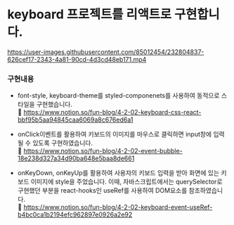 # keyboard 프로젝트를 리액트로 구현합니다.
https://user-images.githubusercontent.com/85012454/232804837-626cef17-2343-4a81-90cd-4d3cd48eb171.mp4


### 구현내용
- font-style, keyboard-theme를 styled-componenets를 사용하여 동적으로 스타일을 구현했습니다. <br>
  🔎 https://www.notion.so/fun-blog/4-2-02-keyboard-css-react-bbf95b5aa94845caa6069a8c676ed6a1 <br>

- onClick이벤트를 활용하여 키보드의 이미지를 마우스로 클릭하면 input창에 입력될 수 있도록 구현하였습니다.<br>
  🔎 https://www.notion.so/fun-blog/4-2-02-event-bubble-18e238d327a34d90ba648e5baa8de661 <br>
  
- onKeyDown, onKeyUp를 활용하여 사용자의 키보드 입력을 받아 화면에 있는 키보드 이미지에 style을 주었습니다. 이때, 자바스크립트에서는 querySelector로 구현했던 부분을 react-hooks인 useRef를 사용하여 DOM요소를 참조하였습니다. <br>
  🔎 https://www.notion.so/fun-blog/4-2-02-keyboard-event-useRef-b4bc0ca1b2194efc962897e0926a2e92
